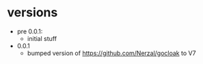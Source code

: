 # versions

- pre 0.0.1:
  - initial stuff
- 0.0.1
  - bumped version of <https://github.com/Nerzal/gocloak> to V7
